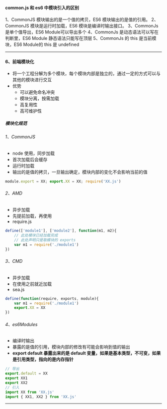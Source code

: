 
#### common.js 和 es6 中模块引入的区别

1、CommonJS 模块输出的是一个值的拷贝，ES6 模块输出的是值的引用。
2、CommonJS 模块是运行时加载，ES6 模块是编译时输出接口。
3、CommonJs 是单个值导出，ES6 Module可以导出多个
4、CommonJs 是动态语法可以写在判断里，ES6 Module 静态语法只能写在顶层
5、CommonJs 的 this 是当前模块，ES6 Module的 this 是 undefined

---

#### 6、前端模块化

+ 将一个工程分解为多个模块，每个模块内部是独立的，通过一定的方式可以与其他的模块进行交互
+ 优势
  + 可以避免命名冲突
  + 模块分离，按需加载
  + 高复用性
  + 高可维护性

##### 模块化规范

###### 1、CommonJS

+ node 使用，同步加载
+ 首次加载后会缓存
+ 运行时加载
+ 输出的是值的拷贝，一旦输出确定，模块内部的变化不会影响当前的值

```js
module.export = XX; export.XX = XX; require('XX.js')
```

###### 2、AMD

+ 异步加载
+ 先提前加载，再使用
+ require.js

```js
define(['module1'], ['module2'], function(m1, m2){
    // 此处模块已经加载完成
    // 此处声明只是取模块的 exports
    var m1 = require('./module1')
})
```

###### 3、CMD

+ 异步加载
+ 在使用之前就近加载
+ sea.js

```js
define(function(require, exports, module){
    var m1 = require('./module1')
    export.XX = XX
})
```

###### 4、es6Modules

+ 编译时输出
+ 暴露的是值的引用，模块内部的修改有可能会影响到值的输出
+ <b>export default 暴露出来的是 default 变量，如果是基本类型，不可变，如果是引用类型，指向的是内存指针</b>

```js
// 导出
export.default = XX
export XX1
export XX2
// 引入
import XX from 'XX.js'
import { XX1, XX2 } from 'XX.js'
```

---